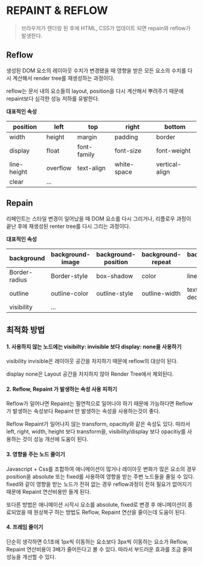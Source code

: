 # REPAINT & REFLOW

> 브라우저가 렌더링 된 후에 HTML, CSS가 업데이트 되면 repain와 reflow가 발생한다.

## Reflow

생성된 DOM 요소의 레이아웃 수치가 변경됐을 때 영향을 받은 모든 요소의 수치를 다시 계산해서 render tree를 재생성하는 과정이다.

reflow는 문서 내의 요소들의 layout, position을 다시 계산해서 뿌려주기 때문에 repaint보다 심각한 성능 저하를 유발한다. 



**대표적인 속성**

| position    | left     | top         | right       | bottom         |
| ----------- | -------- | ----------- | ----------- | -------------- |
| width       | height   | margin      | padding     | border         |
| display     | float    | font-family | font-size   | font-weight    |
| line-height | overflow | text-align  | white-space | vertical-align |
| clear       | ...      |             |             |                |



## Repain

리페인트는 스타일 변경이 일어났을 때 DOM 요소를 다시 그리거나, 리플로우 과정이 끝난 후에 재생성된 renter tree를 다시 그리는 과정이다. 



**대표적인 속성**

| background    | background-image | background-position | background-repeat | background-size |
| ------------- | ---------------- | ------------------- | ----------------- | --------------- |
| Border-radius | Border-style     | box-shadow          | color             | line-style      |
| outline       | outline-color    | outline-style       | outline-width     | text-decoration |
| visibility    | ...              |                     |                   |                 |



## 최적화 방법

#### 1. 사용하지 않는 노드에는 visibilty: invisible 보다 display: none을 사용하기

visibility invisible은 레이아웃 공간을 차지하기 때문에 reflow의 대상이 된다. 

display none은 Layout 공간을 차지하지 않아 Render Tree에서 제외된다.

####  2. Reflow, Repaint 가 발생하는 속성 사용 피하기

Reflow가 일어나면 Repaint는 필연적으로 일어나야 하기 때문에 가능하다면 Reflow가 발생하는 속성보다 Repaint 만 발생하는 속성을 사용하는것이 좋다. 

Reflow Repaint가 일어나지 않는 transform, opacitiy와 같은 속성도 있다. 따라서 left, right, width, height 보다 transform을, visibility/display 보다 opacitiy를 사용하는 것이 성능 개선에 도움이 된다. 

#### 3. 영향을 주는 노드 줄이기

Javascript + Css를 조합하여 애니메이션이 많거나 레이아웃 변화가 많은 요소의 경우 position을 absolute 또는 fixed를 사용하여 영향을 받는 주변 노드들을 줄일 수 있다. fixed와 같이 영향을 받는 노드가 전혀 없는 경우 reflow과정이 전혀 필요가 없어지기 때문에 Repaint 연산비용만 들게 된다. 

또다른 방법은 애니메이션 시작시 요소를 absolute, fixed로 변경 후 애니메이션이 종료되었을 때 원상복구 하는 방법도 Reflow, Repaint 연산을 줄이는데 도움이 된다.

#### 4. 프레임 줄이기

단순히 생각하면 0.1초에 1px씩 이동하는 요소보다 3px씩 이동하는 요소가 Reflow, Repaint 연산비용이 3배가 줄어든다고 볼 수 있다. 따라서 부드러운 효과를 조금 줄여 성능을 개선할 수 있다.